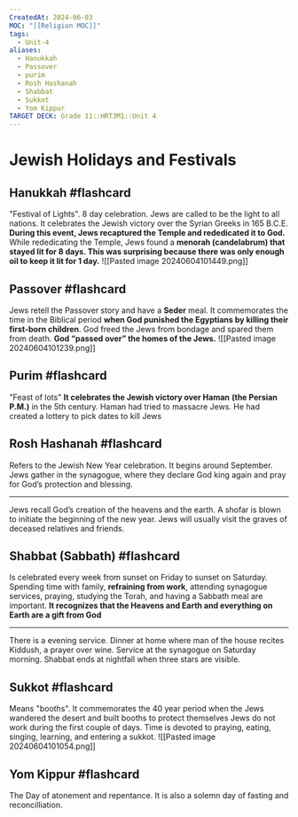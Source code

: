 ```yaml
---
CreatedAt: 2024-06-03
MOC: "[[Religion MOC]]"
tags:
  - Unit-4
aliases:
  - Hanukkah
  - Passover
  - purim
  - Rosh Hashanah
  - Shabbat
  - Sukkot
  - Yom Kippur
TARGET DECK: Grade 11::HRT3M1::Unit 4
---
```


# Jewish Holidays and Festivals

## Hanukkah #flashcard 
"Festival of Lights". 8 day celebration. Jews are called to be the light to all nations.
It celebrates the Jewish victory over the Syrian Greeks in 165 B.C.E.  **During this event, Jews recaptured the Temple and rededicated it to God.**  While rededicating the Temple, Jews found a **menorah (candelabrum) that stayed lit for 8 days.  This was surprising because there was only enough oil to keep it lit for 1 day.**
![[Pasted image 20240604101449.png]]
<!--ID: 1717533948848-->


## Passover #flashcard 
Jews retell the Passover story and have a **Seder** meal. It commemorates the time in the Biblical period **when God punished the Egyptians by killing their first-born children**.  God freed the Jews from bondage and spared them from death.  **God “passed over” the homes of the Jews.**
![[Pasted image 20240604101239.png]]
<!--ID: 1717533948850-->



## Purim #flashcard 
"Feast of lots"
**It celebrates the Jewish victory over Haman** **(the Persian P.M.)** in the 5th century.  Haman had tried to massacre Jews.  He had created a lottery to pick dates to kill Jews
<!--ID: 1717533948852-->



## Rosh Hashanah #flashcard 
Refers to the Jewish New Year celebration. It begins around September. Jews gather in the synagogue, where they declare God king again and pray for God’s protection and blessing.
________________________________________________________________________
Jews recall God’s creation of the heavens and the earth. A shofar is blown to initiate the beginning of the new year. Jews will usually visit the graves of deceased relatives and friends.
<!--ID: 1717533948855-->


## Shabbat (Sabbath) #flashcard 
Is celebrated every week from sunset on Friday to sunset on Saturday.  Spending time with family, **refraining from work**, attending synagogue services, praying, studying the Torah, and having a Sabbath meal are important. **It recognizes that the Heavens and Earth and everything on Earth are a gift from God**
________________________________________________________________________
There is a evening service. Dinner at home where man of the house recites Kiddush, a prayer over wine. Service at the synagogue on Saturday morning. Shabbat ends at nightfall when three stars are visible.
<!--ID: 1717533948858-->


## Sukkot #flashcard 
Means "booths". It commemorates the 40 year period when the Jews wandered the desert and built booths to protect themselves
Jews do not work during the first couple of days. Time is devoted to praying, eating, singing, learning, and entering a sukkot.
![[Pasted image 20240604101054.png]]
<!--ID: 1717533948860-->


## Yom Kippur #flashcard 
The Day of atonement and repentance. It is also a solemn day of fasting and reconcilliation.
<!--ID: 1717533948863-->
